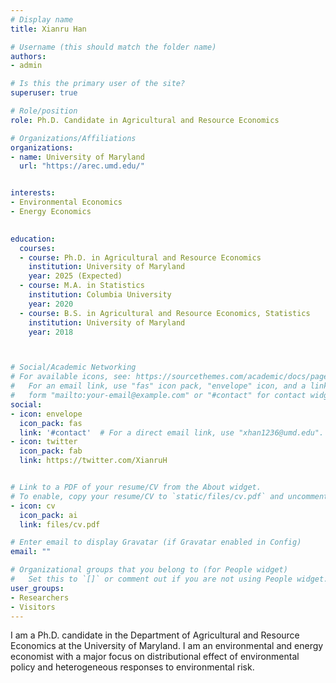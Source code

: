 ```yaml
---
# Display name
title: Xianru Han

# Username (this should match the folder name)
authors: 
- admin 

# Is this the primary user of the site?
superuser: true

# Role/position
role: Ph.D. Candidate in Agricultural and Resource Economics 

# Organizations/Affiliations
organizations:
- name: University of Maryland
  url: "https://arec.umd.edu/"


interests:
- Environmental Economics
- Energy Economics
 

education:
  courses:
  - course: Ph.D. in Agricultural and Resource Economics 
    institution: University of Maryland
    year: 2025 (Expected)
  - course: M.A. in Statistics
    institution: Columbia University 
    year: 2020  
  - course: B.S. in Agricultural and Resource Economics, Statistics
    institution: University of Maryland
    year: 2018



# Social/Academic Networking
# For available icons, see: https://sourcethemes.com/academic/docs/page-builder/#icons
#   For an email link, use "fas" icon pack, "envelope" icon, and a link in the
#   form "mailto:your-email@example.com" or "#contact" for contact widget.
social:
- icon: envelope
  icon_pack: fas
  link: '#contact'  # For a direct email link, use "xhan1236@umd.edu".
- icon: twitter
  icon_pack: fab
  link: https://twitter.com/XianruH


# Link to a PDF of your resume/CV from the About widget.
# To enable, copy your resume/CV to `static/files/cv.pdf` and uncomment the lines below.
- icon: cv
  icon_pack: ai
  link: files/cv.pdf

# Enter email to display Gravatar (if Gravatar enabled in Config)
email: ""

# Organizational groups that you belong to (for People widget)
#   Set this to `[]` or comment out if you are not using People widget.
user_groups: 
- Researchers
- Visitors
---
```


I am a Ph.D. candidate in the Department of Agricultural and Resource Economics at the University of Maryland. I am an environmental and energy economist with a major focus on distributional effect of environmental policy and heterogeneous responses to environmental risk. 
